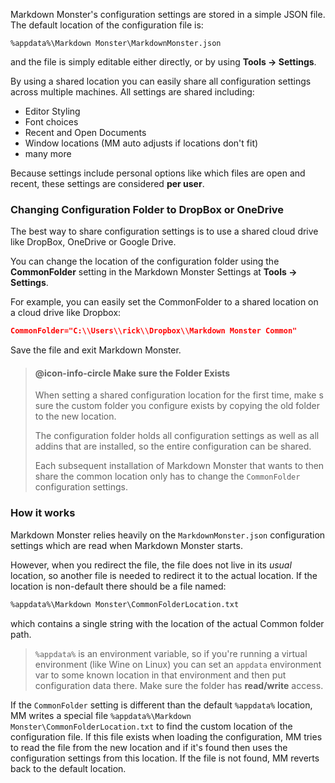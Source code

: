 ﻿Markdown Monster's configuration settings are stored in a simple JSON file. The default location of the configuration file is:

`%appdata%\Markdown Monster\MarkdownMonster.json`

and the file is simply editable either directly, or by using **Tools -> Settings**.

By using a shared location you can easily share all configuration settings across multiple machines. All settings are shared including:

* Editor Styling
* Font choices
* Recent and Open Documents
* Window locations (MM auto adjusts if locations don't fit)
* many more

Because settings include personal options like which files are open and recent, these settings are considered **per user**.

### Changing Configuration Folder to DropBox or OneDrive
The best way to share configuration settings is to use a shared cloud drive like DropBox, OneDrive or Google Drive.

You can change the location of the configuration folder using the **CommonFolder** setting in the Markdown Monster Settings at **Tools -> Settings**. 

For example, you can easily set the CommonFolder to a shared location on a cloud drive like Dropbox:

```json
CommonFolder="C:\\Users\\rick\\Dropbox\\Markdown Monster Common"
```

Save the file and exit Markdown Monster.

> #### @icon-info-circle Make sure the Folder Exists
> When setting a shared configuration location for the first time, make s
sure the custom folder you configure exists by copying the old folder to the new location.
>
> The configuration folder holds all configuration settings as well as all addins that are installed, so the entire configuration can be shared.
>
> Each subsequent installation of Markdown Monster that wants to then share the common location only has to change the `CommonFolder` configuration settings.

### How it works
Markdown Monster relies heavily on the `MarkdownMonster.json` configuration settings which are read when Markdown Monster starts. 

However, when you redirect the file, the file does not live in its *usual* location, so another file is needed to redirect it to the actual location. If the location is non-default there should be a file named:

```txt
%appdata%\Markdown Monster\CommonFolderLocation.txt
```

which contains a single string with the location of the actual Common folder path. 

> `%appdata%` is an environment variable, so if you're running a virtual environment (like Wine on Linux) you can set an `appdata` environment var to some known location in that environment and then put configuration data there. Make sure the folder has **read/write** access.

If the `CommonFolder` setting is different than the default `%appdata%` location, MM writes a special file  `%appdata%\Markdown Monster\CommonFolderLocation.txt` to find the custom location of the configuration file. If this file exists when loading the configuration, MM tries to read the file from the new location and if it's found then uses the configuration settings from this location. If the file is not found, MM reverts back to the default location.